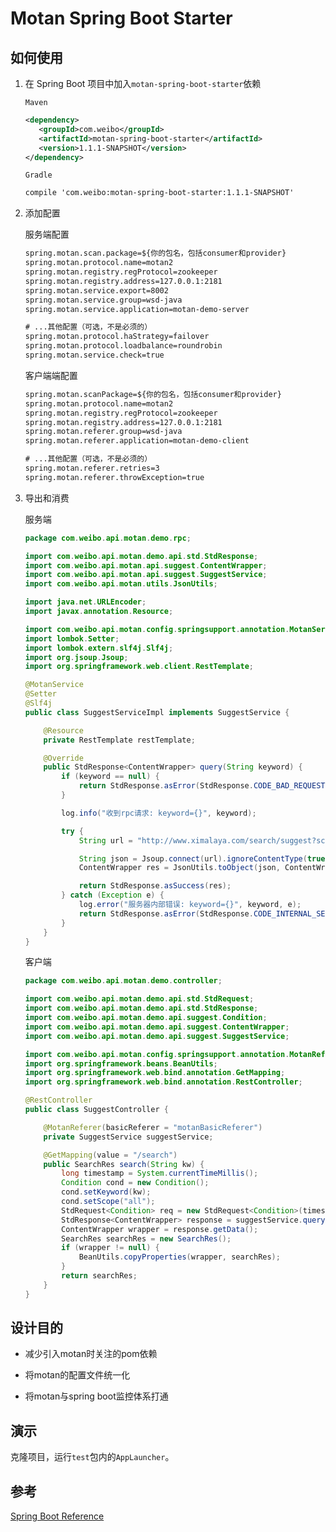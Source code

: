 # Motan Spring Boot Starter

## 如何使用
1. 在 Spring Boot 项目中加入```motan-spring-boot-starter```依赖

    ```Maven```
    ```xml
    <dependency>
       <groupId>com.weibo</groupId>
       <artifactId>motan-spring-boot-starter</artifactId>
       <version>1.1.1-SNAPSHOT</version>
    </dependency>
    ```
    ```Gradle```
    ```xml
    compile 'com.weibo:motan-spring-boot-starter:1.1.1-SNAPSHOT'
    ```
2. 添加配置

    服务端配置
    
    ```xml
    spring.motan.scan.package=${你的包名，包括consumer和provider}
    spring.motan.protocol.name=motan2
    spring.motan.registry.regProtocol=zookeeper
    spring.motan.registry.address=127.0.0.1:2181
    spring.motan.service.export=8002
    spring.motan.service.group=wsd-java
    spring.motan.service.application=motan-demo-server

    # ...其他配置（可选，不是必须的）
    spring.motan.protocol.haStrategy=failover
    spring.motan.protocol.loadbalance=roundrobin
    spring.motan.service.check=true
    ```
    
    客户端端配置
    ```xml
    spring.motan.scanPackage=${你的包名，包括consumer和provider}
    spring.motan.protocol.name=motan2
    spring.motan.registry.regProtocol=zookeeper
    spring.motan.registry.address=127.0.0.1:2181
    spring.motan.referer.group=wsd-java
    spring.motan.referer.application=motan-demo-client

    # ...其他配置（可选，不是必须的）
    spring.motan.referer.retries=3
    spring.motan.referer.throwException=true
 
 3. 导出和消费
 
    服务端
    ```java
    package com.weibo.api.motan.demo.rpc;

    import com.weibo.api.motan.demo.api.std.StdResponse;
    import com.weibo.api.motan.api.suggest.ContentWrapper;
    import com.weibo.api.motan.api.suggest.SuggestService;
    import com.weibo.api.motan.utils.JsonUtils;

    import java.net.URLEncoder;
    import javax.annotation.Resource;

    import com.weibo.api.motan.config.springsupport.annotation.MotanService;
    import lombok.Setter;
    import lombok.extern.slf4j.Slf4j;
    import org.jsoup.Jsoup;
    import org.springframework.web.client.RestTemplate;

    @MotanService
    @Setter
    @Slf4j
    public class SuggestServiceImpl implements SuggestService {

        @Resource
        private RestTemplate restTemplate;

        @Override
        public StdResponse<ContentWrapper> query(String keyword) {
            if (keyword == null) {
                return StdResponse.asError(StdResponse.CODE_BAD_REQUEST, "参数不合法", "参数不合法: " + keyword);
            }

            log.info("收到rpc请求: keyword={}", keyword);

            try {
                String url = "http://www.ximalaya.com/search/suggest?scope=all&kw=" + URLEncoder.encode(keyword, "UTF-8");

                String json = Jsoup.connect(url).ignoreContentType(true).execute().body();
                ContentWrapper res = JsonUtils.toObject(json, ContentWrapper.class);

                return StdResponse.asSuccess(res);
            } catch (Exception e) {
                log.error("服务器内部错误: keyword={}", keyword, e);
                return StdResponse.asError(StdResponse.CODE_INTERNAL_SERVER_ERROR, "服务器内部错误", "服务器内部错误: " + e.getMessage());
            }
        }
    }
    ```
 
    客户端
    ```java
    package com.weibo.api.motan.demo.controller;

    import com.weibo.api.motan.demo.api.std.StdRequest;
    import com.weibo.api.motan.demo.api.std.StdResponse;
    import com.weibo.api.motan.demo.api.suggest.Condition;
    import com.weibo.api.motan.demo.api.suggest.ContentWrapper;
    import com.weibo.api.motan.demo.api.suggest.SuggestService;

    import com.weibo.api.motan.config.springsupport.annotation.MotanReferer;
    import org.springframework.beans.BeanUtils;
    import org.springframework.web.bind.annotation.GetMapping;
    import org.springframework.web.bind.annotation.RestController;

    @RestController
    public class SuggestController {

        @MotanReferer(basicReferer = "motanBasicReferer")
        private SuggestService suggestService;

        @GetMapping(value = "/search")
        public SearchRes search(String kw) {
            long timestamp = System.currentTimeMillis();
            Condition cond = new Condition();
            cond.setKeyword(kw);
            cond.setScope("all");
            StdRequest<Condition> req = new StdRequest<Condition>(timestamp, "", cond);
            StdResponse<ContentWrapper> response = suggestService.query(kw);
            ContentWrapper wrapper = response.getData();
            SearchRes searchRes = new SearchRes();
            if (wrapper != null) {
                BeanUtils.copyProperties(wrapper, searchRes);
            }
            return searchRes;
        }
    }
    ```

## 设计目的

* 减少引入motan时关注的pom依赖

* 将motan的配置文件统一化

* 将motan与spring boot监控体系打通

## 演示
克隆项目，运行```test```包内的```AppLauncher```。

## 参考

[Spring Boot Reference](http://docs.spring.io/spring-boot/docs/current/reference/htmlsingle/)
